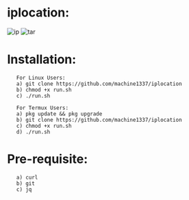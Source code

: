 # iplocation:
 
![ip](https://user-images.githubusercontent.com/82051128/124340673-6048db00-dbd0-11eb-9dd2-1a96db17eeb1.png)
![tar](https://user-images.githubusercontent.com/82051128/124358545-3d531100-dc3a-11eb-9665-60ec6afe7263.png)


# Installation:
       For Linux Users:
       a) git clone https://github.com/machine1337/iplocation
       b) chmod +x run.sh
       c) ./run.sh
       
       For Termux Users:
       a) pkg update && pkg upgrade
       b) git clone https://github.com/machine1337/iplocation
       c) chmod +x run.sh
       d) ./run.sh
       
# Pre-requisite:
       a) curl
       b) git
       c) jq


  
